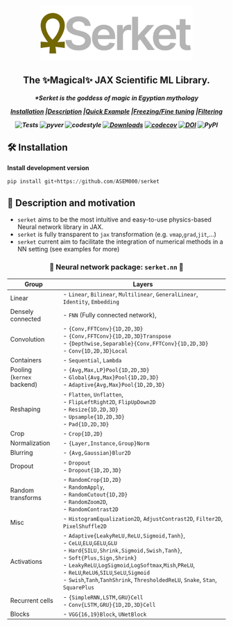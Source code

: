 <div align="center">
<img width="350px" src="assets/logo.svg"></div>

<h2 align="center">The ✨Magical✨ JAX Scientific ML Library.</h2>
<h5 align = "center"> *Serket is the goddess of magic in Egyptian mythology

[**Installation**](#Installation)
|[**Description**](#Description)
|[**Quick Example**](#QuickExample)
|[**Freezing/Fine tuning**](#Freezing)
|[**Filtering**](#Filtering)

![Tests](https://github.com/ASEM000/serket/actions/workflows/tests.yml/badge.svg)
![pyver](https://img.shields.io/badge/python-3.7%203.8%203.9%203.10-red)
![codestyle](https://img.shields.io/badge/codestyle-black-lightgrey)
[![Downloads](https://pepy.tech/badge/serket)](https://pepy.tech/project/serket)
[![codecov](https://codecov.io/gh/ASEM000/serket/branch/main/graph/badge.svg?token=C6NXOK9EVS)](https://codecov.io/gh/ASEM000/serket)
[![DOI](https://zenodo.org/badge/526985786.svg)](https://zenodo.org/badge/latestdoi/526985786)
![PyPI](https://img.shields.io/pypi/v/serket)

</h5>

## 🛠️ Installation<a id="Installation"></a>

**Install development version**

```python
pip install git+https://github.com/ASEM000/serket
```

## 📖 Description and motivation<a id="Description"></a>

- `serket` aims to be the most intuitive and easy-to-use physics-based Neural network library in JAX.
- `serket` is fully transparent to `jax` transformation (e.g. `vmap`,`grad`,`jit`,...)
- `serket` current aim to facilitate the integration of numerical methods in a NN setting (see examples for more)

<div align="center">

### 🧠 Neural network package: `serket.nn` 🧠

| Group                           | Layers                                                                                                                                                                                                                                                                                                                                                 |
| ------------------------------- | ------------------------------------------------------------------------------------------------------------------------------------------------------------------------------------------------------------------------------------------------------------------------------------------------------------------------------------------------------ |
| Linear                          | - `Linear`, `Bilinear`, `Multilinear`, `GeneralLinear`, `Identity`, `Embedding`                                                                                                                                                                                                                                                                        |
| Densely connected               | - `FNN` (Fully connected network),                                                                                                                                                                                                                                                                                                                     |
| Convolution                     | - `{Conv,FFTConv}{1D,2D,3D}` <br> - `{Conv,FFTConv}{1D,2D,3D}Transpose` <br> - `{Depthwise,Separable}{Conv,FFTConv}{1D,2D,3D}` <br> - `Conv{1D,2D,3D}Local`                                                                                                                                                                                            |
| Containers                      | - `Sequential`, `Lambda`                                                                                                                                                                                                                                                                                                                               |
| Pooling <br> (`kernex` backend) | - `{Avg,Max,LP}Pool{1D,2D,3D}` <br> - `Global{Avg,Max}Pool{1D,2D,3D}` <br> - `Adaptive{Avg,Max}Pool{1D,2D,3D}`                                                                                                                                                                                                                                         |
| Reshaping                       | - `Flatten`, `Unflatten`, <br> - `FlipLeftRight2D`, `FlipUpDown2D` <br> - `Resize{1D,2D,3D}` <br> - `Upsample{1D,2D,3D}` <br> - `Pad{1D,2D,3D}`                                                                                                                                                                                                        |
| Crop                            | - `Crop{1D,2D}`                                                                                                                                                                                                                                                                                                                                        |
| Normalization                   | - `{Layer,Instance,Group}Norm`                                                                                                                                                                                                                                                                                                                         |
| Blurring                        | - `{Avg,Gaussian}Blur2D`                                                                                                                                                                                                                                                                                                                               |
| Dropout                         | - `Dropout`<br> - `Dropout{1D,2D,3D}`                                                                                                                                                                                                                                                                                                                  |
| Random transforms               | - `RandomCrop{1D,2D}` <br> - `RandomApply`, <br> - `RandomCutout{1D,2D}` <br> - `RandomZoom2D`, <br> - `RandomContrast2D`                                                                                                                                                                                                                              |
| Misc                            | - `HistogramEqualization2D`, `AdjustContrast2D`, `Filter2D`, `PixelShuffle2D`                                                                                                                                                                                                                                                                          |
| Activations                     | - `Adaptive{LeakyReLU,ReLU,Sigmoid,Tanh}`,<br> - `CeLU`,`ELU`,`GELU`,`GLU`<br>- `Hard{SILU,Shrink,Sigmoid,Swish,Tanh}`, <br> - `Soft{Plus,Sign,Shrink}` <br> - `LeakyReLU`,`LogSigmoid`,`LogSoftmax`,`Mish`,`PReLU`,<br> - `ReLU`,`ReLU6`,`SILU`,`SeLU`,`Sigmoid` <br> - `Swish`,`Tanh`,`TanhShrink`, `ThresholdedReLU`, `Snake`, `Stan`, `SquarePlus` |
| Recurrent cells                 | - `{SimpleRNN,LSTM,GRU}Cell` <br> - `Conv{LSTM,GRU}{1D,2D,3D}Cell`                                                                                                                                                                                                                                                                                     |
| Blocks                          | - `VGG{16,19}Block`, `UNetBlock`                                                                                                                                                                                                                                                                                                                       |

</div>
